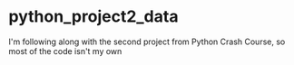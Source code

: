 # python_project2_data

I'm following along with the second project from Python Crash Course, so most of the code isn't my own
